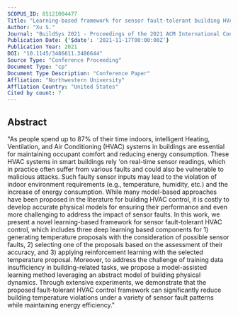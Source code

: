 ```yaml
---
SCOPUS_ID: 85121004477
Title: "Learning-based framework for sensor fault-tolerant building HVAC control with model-assisted learning"
Author: "Xu S."
Journal: "BuildSys 2021 - Proceedings of the 2021 ACM International Conference on Systems for Energy-Efficient Built Environments"
Publication Date: {'$date': '2021-11-17T00:00:00Z'}
Publication Year: 2021
DOI: "10.1145/3486611.3486644"
Source Type: "Conference Proceeding"
Document Type: "cp"
Document Type Description: "Conference Paper"
Affliation: "Northwestern University"
Affliation Country: "United States"
Cited by count: 7
---
```


## Abstract
"As people spend up to 87% of their time indoors, intelligent Heating, Ventilation, and Air Conditioning (HVAC) systems in buildings are essential for maintaining occupant comfort and reducing energy consumption. These HVAC systems in smart buildings rely 'on real-time sensor readings, which in practice often suffer from various faults and could also be vulnerable to malicious attacks. Such faulty sensor inputs may lead to the violation of indoor environment requirements (e.g., temperature, humidity, etc.) and the increase of energy consumption. While many model-based approaches have been proposed in the literature for building HVAC control, it is costly to develop accurate physical models for ensuring their performance and even more challenging to address the impact of sensor faults. In this work, we present a novel learning-based framework for sensor fault-tolerant HVAC control, which includes three deep learning based components for 1) generating temperature proposals with the consideration of possible sensor faults, 2) selecting one of the proposals based on the assessment of their accuracy, and 3) applying reinforcement learning with the selected temperature proposal. Moreover, to address the challenge of training data insufficiency in building-related tasks, we propose a model-assisted learning method leveraging an abstract model of building physical dynamics. Through extensive experiments, we demonstrate that the proposed fault-tolerant HVAC control framework can significantly reduce building temperature violations under a variety of sensor fault patterns while maintaining energy efficiency."
